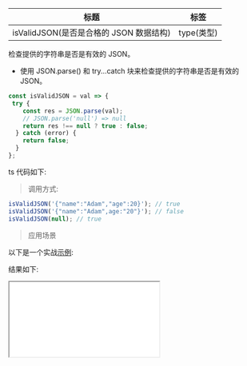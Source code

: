 | 标题                                    | 标签       |
| --------------------------------------- | ---------- |
| isValidJSON(是否是合格的 JSON 数据结构) | type(类型) |

检查提供的字符串是否是有效的 JSON。

- 使用 JSON.parse() 和 try...catch 块来检查提供的字符串是否是有效的 JSON。

```js
const isValidJSON = val => {
 try {
    const res = JSON.parse(val);
    // JSON.parse('null') => null
    return res !== null ? true : false;
  } catch (error) {
    return false;
  }
};
```

ts 代码如下:

<div class="code-editor" data-url="codes/javascript/ts/is-valid-json.ts" data-language="typescript"></div>

> 调用方式:

```js
isValidJSON('{"name":"Adam","age":20}'); // true
isValidJSON('{"name":"Adam",age:"20"}'); // false
isValidJSON(null); // true
```

> 应用场景


以下是一个实战<a href="codes/javascript/html/is-valid-json.html" target="_blank" rel="noopener noreferrer">示例</a>:

<div class="code-editor" data-url="codes/javascript/html/is-valid-json.html" data-language="html"></div>

结果如下:

<iframe src="codes/javascript/html/is-valid-json.html"></iframe>
